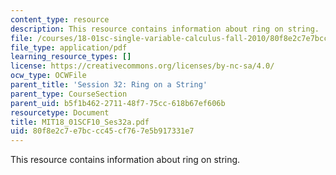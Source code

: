 ```yaml
---
content_type: resource
description: This resource contains information about ring on string.
file: /courses/18-01sc-single-variable-calculus-fall-2010/80f8e2c7e7bccc45cf767e5b917331e7_MIT18_01SCF10_Ses32a.pdf
file_type: application/pdf
learning_resource_types: []
license: https://creativecommons.org/licenses/by-nc-sa/4.0/
ocw_type: OCWFile
parent_title: 'Session 32: Ring on a String'
parent_type: CourseSection
parent_uid: b5f1b462-2711-48f7-75cc-618b67ef606b
resourcetype: Document
title: MIT18_01SCF10_Ses32a.pdf
uid: 80f8e2c7-e7bc-cc45-cf76-7e5b917331e7
---
```

This resource contains information about ring on string.